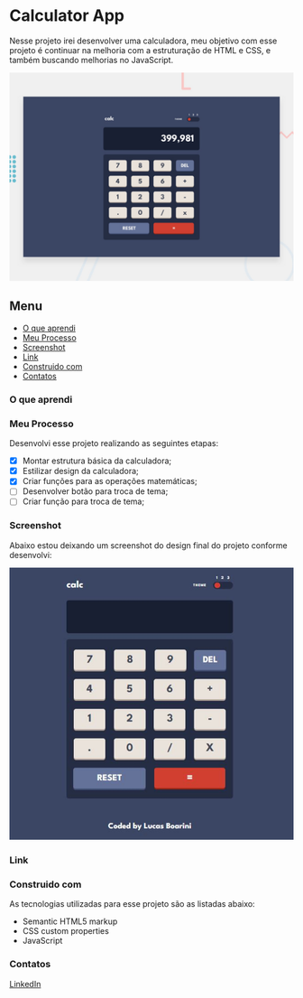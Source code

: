 # Calculator App

Nesse projeto irei desenvolver uma calculadora, meu objetivo com esse projeto é continuar na melhoria com a estruturação de HTML e CSS, e também buscando melhorias no JavaScript.

![Imagem preview do projeto](./design/desktop-preview.jpg)

## Menu

- [O que aprendi](#o-que-aprendi)
- [Meu Processo](#meu-peocesso)
- [Screenshot](#screenshot)
- [Link](#link)
- [Construido com](#construido-com)
- [Contatos](#contatos)

### O que aprendi



### Meu Processo

Desenvolvi esse projeto realizando as seguintes etapas:

- [X] Montar estrutura básica da calculadora;
- [X] Estilizar design da calculadora;
- [X] Criar funções para as operações matemáticas;
- [ ] Desenvolver botão para troca de tema;
- [ ] Criar função para troca de tema;

### Screenshot

Abaixo estou deixando um screenshot do design final do projeto conforme desenvolvi:

![Imagem do meu resultado do projeto](./design/my-solution.jpg)

### Link



### Construido com

As tecnologias utilizadas para esse projeto são as listadas abaixo:

- Semantic HTML5 markup
- CSS custom properties
- JavaScript

### Contatos

[LinkedIn](https://www.linkedin.com/in/lucas-boarini)

